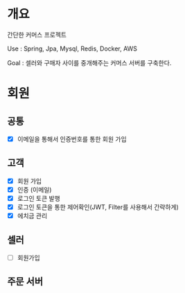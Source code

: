 # 개요
간단한 커머스 프로젝트

Use : Spring, Jpa, Mysql, Redis, Docker, AWS

Goal : 셀러와 구매자 사이를 중개해주는 커머스 서버를 구축한다.

# 회원

## 공통
- [x] 이메일을 통해서 인증번호를 통한 회원 가입

## 고객
- [x] 회원 가입
- [x] 인증 (이메일)
- [x] 로그인 토큰 발행
- [x] 로그인 토큰을 통한 제어확인(JWT, Filter를 사용해서 간략하게)
- [x] 에치금 관리

## 셀러
- [ ] 회원가입

## 주문 서버
